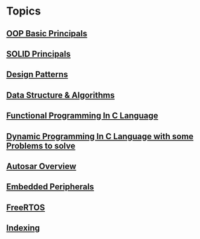 <!-- # Basics Wrapup -->

<!-- math example $$ 
F(x) = \int_{\infty}^{-\infty} \xi
$$ -->

# Topics

## [OOP Basic Principals](OOP)

## [SOLID Principals](SOLID)

## [Design Patterns](Design_Patterns)

## [Data Structure & Algorithms](Data_Structures_And_Algorithms)

## [Functional Programming In C Language](Functional_Programming)

## [Dynamic Programming In C Language with some Problems to solve](Dynamic_Programming)

## [Autosar Overview](Autosar_Overview)

## [Embedded Peripherals](Embedded_Systems_Peripherals)

## [FreeRTOS](FreeRTOS)

## [Indexing](Indexing_ElasticSearch)